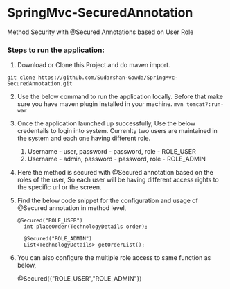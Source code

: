 # SpringMvc-SecuredAnnotation
Method Security with @Secured Annotations based on User Role

### Steps to run the application:

1. Download or Clone this Project and do maven import.
```
git clone https://github.com/Sudarshan-Gowda/SpringMvc-SecuredAnnotation.git
```

2) Use the below command to run the application locally. Before that make sure you have maven plugin installed in your machine.
``
mvn tomcat7:run-war
``

3) Once the application launched up successfully, Use the below credentails to login into system.
   Currenlty two users are maintained in the system and each one having different role.
   <ol>
     <li>Username - user, password - password, role - ROLE_USER </li>
     <li>Username - admin, password - password, role - ROLE_ADMIN </li>
   </ol>
  
4) Here the method is secured with @Secured annotation based on the roles of the user, So each user will be having different access rights to the specific url or the screen.

5) Find the below code snippet for the configuration and usage of @Secured annotation in method level,

       @Secured("ROLE_USER")
     	 int placeOrder(TechnologyDetails order);

	     @Secured("ROLE_ADMIN")
	     List<TechnologyDetails> getOrderList();
      
      
 6)  You can also configure the multiple role access to same function as below,
            
      @Secured({"ROLE_USER","ROLE_ADMIN"})
      
      
